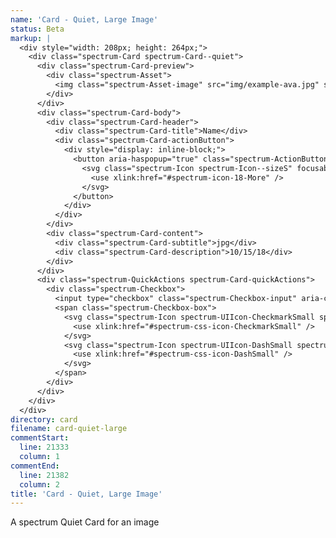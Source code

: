```yaml
---
name: 'Card - Quiet, Large Image'
status: Beta
markup: |
  <div style="width: 208px; height: 264px;">
    <div class="spectrum-Card spectrum-Card--quiet">
      <div class="spectrum-Card-preview">
        <div class="spectrum-Asset">
          <img class="spectrum-Asset-image" src="img/example-ava.jpg" style="max-width: 75%; max-height: 75%; object-fit: contain;">
        </div>
      </div>
      <div class="spectrum-Card-body">
        <div class="spectrum-Card-header">
          <div class="spectrum-Card-title">Name</div>
          <div class="spectrum-Card-actionButton">
            <div style="display: inline-block;">
              <button aria-haspopup="true" class="spectrum-ActionButton spectrum-ActionButton--quiet">
                <svg class="spectrum-Icon spectrum-Icon--sizeS" focusable="false" aria-hidden="true">
                  <use xlink:href="#spectrum-icon-18-More" />
                </svg>
              </button>
            </div>
          </div>
        </div>
        <div class="spectrum-Card-content">
          <div class="spectrum-Card-subtitle">jpg</div>
          <div class="spectrum-Card-description">10/15/18</div>
        </div>
      </div>
      <div class="spectrum-QuickActions spectrum-Card-quickActions">
        <div class="spectrum-Checkbox">
          <input type="checkbox" class="spectrum-Checkbox-input" aria-checked="false" title="Select" value="">
          <span class="spectrum-Checkbox-box">
            <svg class="spectrum-Icon spectrum-UIIcon-CheckmarkSmall spectrum-Checkbox-checkmark" focusable="false" aria-hidden="true">
              <use xlink:href="#spectrum-css-icon-CheckmarkSmall" />
            </svg>
            <svg class="spectrum-Icon spectrum-UIIcon-DashSmall spectrum-Checkbox-partialCheckmark" focusable="false" aria-hidden="true">
              <use xlink:href="#spectrum-css-icon-DashSmall" />
            </svg>
          </span>
        </div>
      </div>
    </div>
  </div>
directory: card
filename: card-quiet-large
commentStart:
  line: 21333
  column: 1
commentEnd:
  line: 21382
  column: 2
title: 'Card - Quiet, Large Image'
---
```

A spectrum Quiet Card for an image